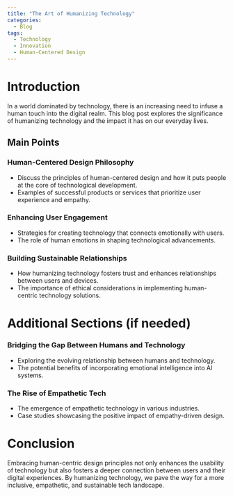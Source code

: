 ```yaml
---
title: "The Art of Humanizing Technology"
categories:
  - Blog
tags:
  - Technology
  - Innovation
  - Human-Centered Design
---
```


# Introduction
In a world dominated by technology, there is an increasing need to infuse a human touch into the digital realm. This blog post explores the significance of humanizing technology and the impact it has on our everyday lives.

## Main Points
### Human-Centered Design Philosophy
- Discuss the principles of human-centered design and how it puts people at the core of technological development.
- Examples of successful products or services that prioritize user experience and empathy.

### Enhancing User Engagement
- Strategies for creating technology that connects emotionally with users.
- The role of human emotions in shaping technological advancements.

### Building Sustainable Relationships
- How humanizing technology fosters trust and enhances relationships between users and devices.
- The importance of ethical considerations in implementing human-centric technology solutions.

# Additional Sections (if needed)
### Bridging the Gap Between Humans and Technology
- Exploring the evolving relationship between humans and technology.
- The potential benefits of incorporating emotional intelligence into AI systems.

### The Rise of Empathetic Tech
- The emergence of empathetic technology in various industries.
- Case studies showcasing the positive impact of empathy-driven design.

# Conclusion
Embracing human-centric design principles not only enhances the usability of technology but also fosters a deeper connection between users and their digital experiences. By humanizing technology, we pave the way for a more inclusive, empathetic, and sustainable tech landscape.